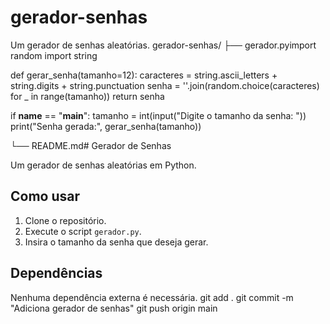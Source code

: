 # gerador-senhas
 Um gerador de senhas aleatórias.
gerador-senhas/
├── gerador.pyimport random
import string

def gerar_senha(tamanho=12):
    caracteres = string.ascii_letters + string.digits + string.punctuation
    senha = ''.join(random.choice(caracteres) for _ in range(tamanho))
    return senha

if __name__ == "__main__":
    tamanho = int(input("Digite o tamanho da senha: "))
    print("Senha gerada:", gerar_senha(tamanho))

└── README.md# Gerador de Senhas

Um gerador de senhas aleatórias em Python.

## Como usar

1. Clone o repositório.
2. Execute o script `gerador.py`.
3. Insira o tamanho da senha que deseja gerar.

## Dependências

Nenhuma dependência externa é necessária.
git add .
git commit -m "Adiciona gerador de senhas"
git push origin main

